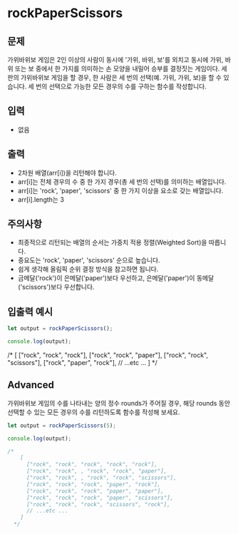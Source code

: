 # rockPaperScissors

## 문제
가위바위보 게임은 2인 이상의 사람이 동시에 '가위, 바위, 보'를 외치고 동시에 가위, 바위 또는 보 중에서 한 가지를 의미하는 손 모양을 내밀어 승부를 결정짓는 게임이다. 세 판의 가위바위보 게임을 할 경우, 한 사람은 세 번의 선택(예. 가위, 가위, 보)을 할 수 있습니다. 세 번의 선택으로 가능한 모든 경우의 수를 구하는 함수를 작성합니다.

## 입력  
- 없음  
## 출력
- 2차원 배열(arr[i])을 리턴해야 합니다.
- arr[i]는 전체 경우의 수 중 한 가지 경우(총 세 번의 선택)를 의미하는 배열입니다.
- arr[i]는 'rock', 'paper', 'scissors' 중 한 가지 이상을 요소로 갖는 배열입니다.
- arr[i].length는 3
## 주의사항
- 최종적으로 리턴되는 배열의 순서는 가중치 적용 정렬(Weighted Sort)을 따릅니다.
- 중요도는 'rock', 'paper', 'scissors' 순으로 높습니다.
- 쉽게 생각해 올림픽 순위 결정 방식을 참고하면 됩니다.
- 금메달('rock')이 은메달('paper')보다 우선하고, 은메달('paper')이 동메달('scissors')보다 우선합니다.
## 입출력 예시

```js
let output = rockPaperScissors();

console.log(output);
```

/*
    [
      ["rock", "rock", "rock"],
      ["rock", "rock", "paper"],
      ["rock", "rock", "scissors"],
      ["rock", "paper", "rock"],
      // ...etc ...
    ]
  */

## Advanced
가위바위보 게임의 수를 나타내는 양의 정수 rounds가 주어질 경우, 해당 rounds 동안 선택할 수 있는 모든 경우의 수를 리턴하도록 함수를 작성해 보세요.  

```js
let output = rockPaperScissors(5);

console.log(output);

/*
    [
      ["rock", "rock", "rock", "rock", "rock"],
      ["rock", "rock", , "rock", "rock", "paper"],
      ["rock", "rock", , "rock", "rock", "scissors"],
      ["rock", "rock", "rock", "paper", "rock"],
      ["rock", "rock", "rock", "paper", "paper"],
      ["rock", "rock", "rock", "paper", "scissors"],
      ["rock", "rock", "rock", "scissors", "rock"],
      // ...etc ...
    ]
  */
```